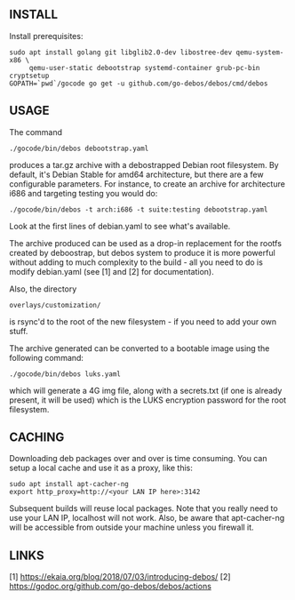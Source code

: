 INSTALL
-------

Install prerequisites:

```
sudo apt install golang git libglib2.0-dev libostree-dev qemu-system-x86 \
     qemu-user-static debootstrap systemd-container grub-pc-bin cryptsetup
GOPATH=`pwd`/gocode go get -u github.com/go-debos/debos/cmd/debos
```

USAGE
-----

The command

```
./gocode/bin/debos debootstrap.yaml
```

produces a tar.gz archive with a debostrapped Debian root filesystem. By default, it's Debian Stable for amd64 architecture, but there are a few configurable parameters. For instance, to create an archive for architecture i686 and targeting testing you would do:

```
./gocode/bin/debos -t arch:i686 -t suite:testing debootstrap.yaml
```

Look at the first lines of debian.yaml to see what's available.

The archive produced can be used as a drop-in replacement for the rootfs created by deboostrap, but debos system to produce it is more powerful without adding to much complexity to the build - all you need to do is modify debian.yaml (see [1] and [2] for documentation).

Also, the directory

```
overlays/customization/
```

is rsync'd to the root of the new filesystem - if you need to add your own stuff.

The archive generated can be converted to a bootable image using the following command:

```
./gocode/bin/debos luks.yaml
```

which will generate a 4G img file, along with a secrets.txt (if one is already present, it will be used) which is the LUKS encryption password for the root filesystem.

CACHING
-------

Downloading deb packages over and over is time consuming. You can setup a local cache and
use it as a proxy, like this:

```
sudo apt install apt-cacher-ng
export http_proxy=http://<your LAN IP here>:3142
```

Subsequent builds will reuse local packages. Note that you really need to use your LAN IP,
localhost will not work. Also, be aware that apt-cacher-ng will be accessible from outside
your machine unless you firewall it.

LINKS
-----

[1] https://ekaia.org/blog/2018/07/03/introducing-debos/
[2] https://godoc.org/github.com/go-debos/debos/actions
